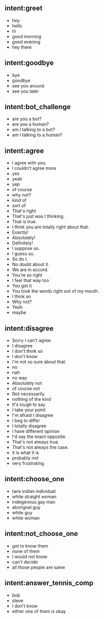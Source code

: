 ## intent:greet
- hey
- hello
- hi
- good morning
- good evening
- hey there

## intent:goodbye
- bye
- goodbye
- see you around
- see you later

## intent:bot_challenge
- are you a bot?
- are you a human?
- am I talking to a bot?
- am I talking to a human?

## intent:agree
- I agree with you.
- I couldn't agree more
- yes
- yeah
- yep
- of course
- why not?
- kind of
- sort of
- That's right
- That's just was I thinking.
- That is true.
- I think you are totally right about that.
- Exactly!
- Absolutely!
- Definitely!
- I suppose so.
- I guess so.
- So do I.
- No doubt about it.
- We are in accord.
- You're so right
- I feel that way too
- You got it
- You took the words right out of my mouth.
- I think so
- Why not?
- Yeah
- maybe

## intent:disagree
- Sorry I can't agree.
- I disagree
- I don't think so
- I don't know
- I'm not so sure about that.
- no
- nah
- no way
- Absolutely not
- of course not
- Not necessarily.
- nothing of the kind
- It's tough to say
- I take your point
- I'm afraid I disagree
- I beg to differ
- I totally disagree
- I have different opinion
- I'd say the exact opposite.
- That's not always true.
- That's not always the case.
- it is what it is
- probably not
- very frustrating

## intent:choose_one
- tans indian individual
- white straight woman
- indegenous gay man
- aborignal guy
- white guy
- white woman

## intent:not_choose_one
- got to know them
- none of them
- I would not know
- can't decide
- all those people are same

## intent:answer_tennis_comp
- bob
- steve
- I don't know
- either one of them is okay
